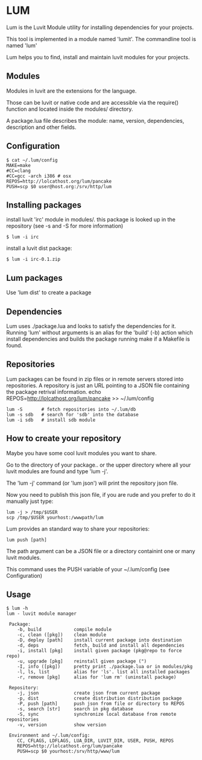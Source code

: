 LUM
===
Lum is the Luvit Module utility for installing dependencies for your projects.

This tool is implemented in a module named 'lumit'. The commandline tool is named 'lum'

Lum helps you to find, install and maintain luvit modules for your projects.


Modules
-------
Modules in luvit are the extensions for the language.

Those can be luvit or native code and are accessible via the require()
function and located inside the modules/ directory.

A package.lua file describes the module: name, version, dependencies,
description and other fields.


Configuration
-------------
	$ cat ~/.lum/config
	MAKE=make
	#CC=clang
	#CC=gcc -arch i386 # osx
	REPOS=http://lolcathost.org/lum/pancake
	PUSH=scp $0 user@host.org:/srv/http/lum

Installing packages
-------------------
install luvit 'irc' module in modules/. this package is looked up in the repository (see -s and -S for more information)

	$ lum -i irc

install a luvit dist package:

	$ lum -i irc-0.1.zip

Lum packages
------------
Use 'lum dist' to create a package

Dependencies
------------
Lum uses ./package.lua and looks to satisfy the dependencies for it. Running 'lum' without arguments is an alias for the 'build' (-b) action which install dependencies and builds the package running make if a Makefile is found.

Repositories
------------
Lum packages can be found in zip files or in remote servers stored into repositories.
A repository is just an URL pointing to a JSON file containing the package retrival information.
	echo REPOS=http://lolcathost.org/lum/pancake >> ~/.lum/config

	lum -S       # fetch repositories into ~/.lum/db
	lum -s sdb   # search for 'sdb' into the database
	lum -i sdb   # install sdb module

How to create your repository
-----------------------------
Maybe you have some cool luvit modules you want to share.

Go to the directory of your package.. or the upper directory where all your luvit modules are found and type 'lum -j'.

The 'lum -j' command (or 'lum json') will print the repository json file.

Now you need to publish this json file, if you are rude and you prefer to do it manually just type:

	lum -j > /tmp/$USER
	scp /tmp/$USER yourhost:/wwwpath/lum

Lum provides an standard way to share your repositories:

	lum push [path]

The path argument can be a JSON file or a directory containint one or many luvit modules.

This command uses the PUSH variable of your ~/.lum/config (see Configuration)

Usage
-----
	$ lum -h
	lum - luvit module manager

	 Package:
	    -b, build            compile module
	    -c, clean ([pkg])    clean module
	    -D, deploy [path]    install current package into destination
	    -d, deps             fetch, build and install all dependencies
	    -i, install [pkg]    install given package (pkg@repo to force repo)
	    -u, upgrade [pkg]    reinstall given package (")
	    -I, info ([pkg])     pretty print ./package.lua or in modules/pkg
	    -l, ls, list         alias for 'ls'. list all installed packages
	    -r, remove [pkg]     alias for 'lum rm' (uninstall package)

	 Repository:
	    -j, json             create json from current package
	    -p, dist             create distribution distribution package
	    -P, push [path]      push json from file or directory to REPOS
	    -s, search [str]     search in pkg database
	    -S, sync             synchronize local database from remote repositories
	    -v, version          show version

	 Environment and ~/.lum/config:
	    CC, CFLAGS, LDFLAGS, LUA_DIR, LUVIT_DIR, USER, PUSH, REPOS
	    REPOS=http://lolcathost.org/lum/pancake
	    PUSH=scp $0 yourhost:/srv/http/www/lum

